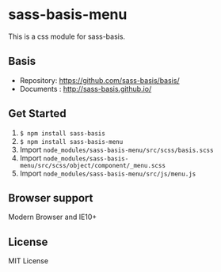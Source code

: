 # sass-basis-menu
This is a css module for sass-basis.

## Basis
* Repository: https://github.com/sass-basis/basis/
* Documents : http://sass-basis.github.io/

## Get Started
1. `$ npm install sass-basis`
1. `$ npm install sass-basis-menu`
1. Import `node_modules/sass-basis-menu/src/scss/basis.scss`
1. Import `node_modules/sass-basis-menu/src/scss/object/component/_menu.scss`
1. Import `node_modules/sass-basis-menu/src/js/menu.js`

## Browser support
Modern Browser and IE10+

## License
MIT License
